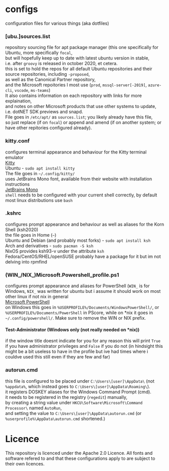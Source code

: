 # configs
configuration files for various things (aka dotfiles)

### [ubu.]sources.list
repository sourcing file for apt package manager (this one specifically for Ubuntu, more specifically `focal`,  
but will hopefully keep up to date with latest ubuntu version in stable,  
i.e. after `groovy` is released in october 2020, et cetera.  
this is set to hold the repos for all default Ubuntu repositories and their source repositories, including `-proposed`,  
as well as the Canonical Partner repository,  
and the Microsoft repoitories I most use (`prod`, `mssql-server[-2019]`, `azure-cli`, `vscode`, `ms-teams`)  
It also contains information on each repository with links for more explaination,  
and notes on other Microsoft products that use other systems to update,  
i.e. dotNET SDK previews and snapd.  
File goes in `/etc/apt/` as `sources.list`; you likely already have this file,  
so just replace (if on `focal`) or append and amend (if on another system; or have other repitories configured already).  

### kitty.conf
configures terminal appearance and behaviour for the Kitty terminal emulator  
[Kitty](https://sw.kovidgoyal.net/kitty/)  
Ubuntu - `sudo apt install kitty`  
The file goes in `~/.config/kitty/`  
uses JetBrains Mono font, available from their website with installation instructions  
[JetBrains Mono](https://www.jetbrains.com/lp/mono/)  
`shell` needs to be configured with your current shell correctly, by default most linux distributions use `bash`

### .kshrc
configures prompt appearance and behaviour as well as aliases for the Korn Shell (ksh2020)  
the file goes in Home (`~`)  
Ubuntu and Debian (and probably most forks) - `sudo apt install ksh`  
Arch and derivatives - `sudo pacman -S ksh`  
NixOS provides ksh93-v under the attribute `ksh`  
Fedora/CentOS/RHEL/openSUSE probably have a package for it but im not delving into rpmfind  

### (WIN_/NIX_)Microsoft.Powershell_profile.ps1
configures prompt appearance and aliases for PowerShell (`WIN_` is for Windows, `NIX_` was written for ubuntu but i assume it should work on most other linux if not nix in general  
[Microsoft PowerShell](https://github.com/powershell/powershell)  
on Windows this goes in `%USERPROFILE%/Documents/WindowsPowerShell/`, or `%USERPROFILE%/Documents/PowerShell` in PScore, while on \*nix it goes in `~/.config/powershell/`. Make sure to remove the WIN or NIX prefix.

#### Test-Administrator (Windows only (not really needed on \*nix))
if the window title doesnt indicate for you for any reason this will print `True` if you have administrator privileges and `False` if you do not (in hindsight this might be a bit useless to have in the profile but ive had times where i couldve used this still even if they are few and far)

### autorun.cmd
this file is configured to be placed under `C:\Users\[user]\AppData\` (not `%appdata%`, which instead goes to `C:\Users\[user]\AppData\Roaming\`).  
it registers DOSKEY aliases for the Windows Command Prompt (cmd).  
it needs to be registered in the registry (`regedit`) manually,  
by creating a string value under `HKCU\Software\Microsoft\Command Processor\` named `AutoRun`,  
and setting the value to `C:\Users\[user]\AppData\autorun.cmd` (or `%userprofile%\AppData\autorun.cmd` shortened.)

# Licence
This repository is licenced under the Apache 2.0 Licence. All fonts and software refered to and that these configurations apply to are subject to their own licences.
